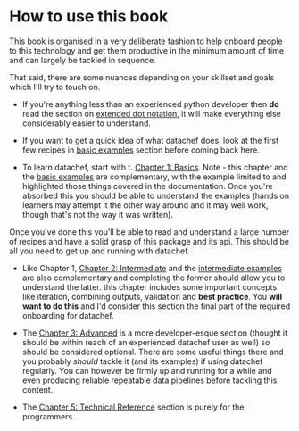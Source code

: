 # How to use this book

This book is organised in a very deliberate fashion to help onboard people to this technology and get them productive in the minimum amount of time and can largely be tackled in sequence.

That said, there are some nuances depending on your skillset and goals which I'll try to touch on.


- If you're anything less than an experienced python developer then **do** read the section on [extended dot notation](https://mikeadamss.github.io/datachef/dot-notation-explained.html), it will make everything else considerably easier to understand.

- If you want to get a quick idea of what datachef does, look at the first few recipes in [basic examples](https://mikeadamss.github.io/datachef/examples/basic/basic.html) section before coming back here.

- To learn datachef, start with t. [Chapter 1: Basics](https://mikeadamss.github.io/datachef/basics.html). Note - this chapter and the [basic examples](https://mikeadamss.github.io/datachef/examples/basic/basic.html) are complementary, with the example limited to and highlighted those things covered in the documentation. Once you're absorbed this you should be able to understand the examples (hands on learners may attempt it the other way around and it may well work, though that's not the way it was written).

Once you've done this you'll be able to read and understand a large number of recipes and have a solid grasp of this package and its api. This should be all you need to get up and running with datachef.

- Like Chapter 1, [Chapter 2: Intermediate](https://mikeadamss.github.io/datachef/intermediate.html) and the [intermediate examples](https://mikeadamss.github.io/datachef/examples/intermediate/intermediate.html) are also complementary and completing the former should allow you to understand the latter. this chapter includes some important concepts like iteration, combining outputs, validation and **best practice**. You **will want to do this** and I'd consider this section the final part of the required onboarding for datachef.

- The [Chapter 3: Advanced](https://mikeadamss.github.io/datachef/advanced.html) is a more developer-esque section (thought it should be within reach of an experienced datachef user as well) so should be considered optional. There are some useful things there and you probably _should_ tackle it (and its examples) if using datachef regularly. You can however be firmly up and running for a while and even producing reliable repeatable data pipelines before tackling this content.

- The [Chapter 5: Technical Reference](https://mikeadamss.github.io/datachef/technical.html) section is purely for the programmers.